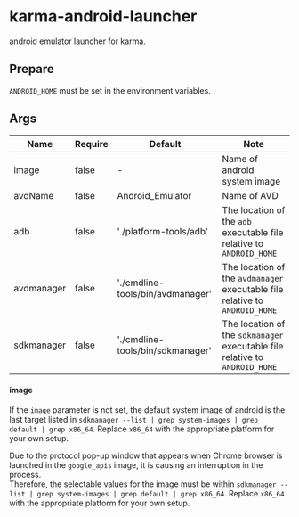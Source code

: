 # karma-android-launcher

android emulator launcher for karma.

## Prepare

`ANDROID_HOME` must be set in the environment variables.

## Args

| Name       | Require | Default                          | Note                                                                        |
| ---------- | ------- | -------------------------------- | --------------------------------------------------------------------------- |
| image      | false   | -                                | Name of android system image                                                |
| avdName    | false   | Android_Emulator                 | Name of AVD                                                                 |
| adb        | false   | './platform-tools/adb'           | The location of the `adb` executable file relative to `ANDROID_HOME`        |
| avdmanager | false   | './cmdline-tools/bin/avdmanager' | The location of the `avdmanager` executable file relative to `ANDROID_HOME` |
| sdkmanager | false   | './cmdline-tools/bin/sdkmanager' | The location of the `sdkmanager` executable file relative to `ANDROID_HOME` |

#### image

If the `image` parameter is not set, the default system image of android is the last target listed in `sdkmanager --list | grep system-images | grep default | grep x86_64`. Replace `x86_64` with the appropriate platform for your own setup.

Due to the protocol pop-up window that appears when Chrome browser is launched in the `google_apis` image, it is causing an interruption in the process.  
Therefore, the selectable values for the image must be within `sdkmanager --list | grep system-images | grep default | grep x86_64`. Replace `x86_64` with the appropriate platform for your own setup.
